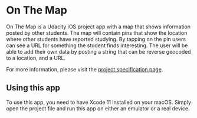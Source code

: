 # On The Map

On The Map is a Udacity iOS project app with a map that shows information posted by other students. The map will contain pins that show the location where other students have reported studying. By tapping on the pin users can see a URL for something the student finds interesting. The user will be able to add their own data by posting a string that can be reverse geocoded to a location, and a URL.

For more information, please visit the [project specification page](https://docs.google.com/document/d/1tPF1tmSzVYPSbpl7_JCeMKglKMIs3dUa4OrSAKEYNAs/pub?embedded=true).

## Using this app
To use this app, you need to have Xcode 11 installed on your macOS. Simply open the project file and run this app on either an emulator or a real device.
